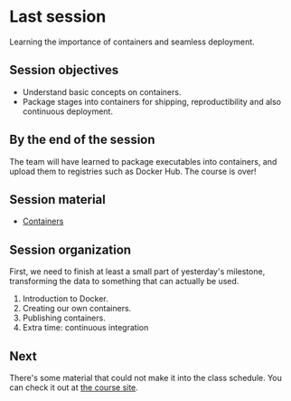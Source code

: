 # Last session

Learning the importance of containers and seamless deployment.

## Session objectives

- Understand basic concepts on containers.
- Package stages into containers for shipping, reproductibility and
  also continuous deployment.

## By the end of the session

The team will have learned to package executables into containers, and
upload them to registries such as Docker Hub. The
course is over!

## Session material

- [Containers](https://jj.github.io/nova-mlops/05.Containers)

## Session organization

First, we need to finish at least a small part of yesterday's
milestone, transforming the data to something that can actually be used.

1. Introduction to Docker.
2. Creating our own containers.
3. Publishing containers.
4. Extra time: continuous integration

## Next

There's some material that could not make it into the class
schedule. You can check it out at [the course
site](https://jj.github.io/nova-mlops).
